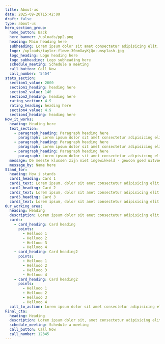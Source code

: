 ```yaml
---
title: About-us
date: 2025-09-20T15:42:00
draft: false
type: about-us
hero_section_group:
  home_button: Back
  hero_banner: /uploads/pp2.png
  heading: Main heading here
  subheading: Lorem ipsum dolor sit amet consectetur adipisicing elit. Voluptatibus nihil ducimus placeat laboriosam aspernatur temporibus autem nesciunt sint molestiae qui!
  logo: /uploads/taylor-flowe-30omXayKjQo-unsplash.jpg
  logo_heading: Logo heading here
  logo_subheading: Logo subheading here
  schedule_meeting: Schedule a meeting
  call_button: Call Now
  call_number: '5454'
stats_section:
  section1_value: 2000
  section1_heading: heading here
  section2_value: 140
  section2_heading: heading here
  rating_section: 4.9
  rating_heading: heading here
  section4_value: 4.9
  section4_heading: heading here
How_it_works:
  heading: Heading here
  text_section:
    - paragraph_heading: Paragraph heading here
      paragraph: Lorem ipsum dolor sit amet consectetur adipisicing elit. Assumenda, deleniti.
    - paragraph_heading: Paragraph heading here
      paragraph: Lorem ipsum dolor sit amet consectetur adipisicing elit. Assumenda, deleniti. adipisicing elit. Assumenda
    - paragraph_heading: Paragraph heading here
      paragraph: Lorem ipsum dolor sit amet consectetur adipisicing elit. Assumenda, deleniti.
  message: De meeste klussen zijn niet ingewikkeld - gewoon goed uitvoeren en netjes achterlaten.
  message_by: Name here
Stand_for:
  heading: How i stands
  card1_heading: Card 1
  card1_text: Lorem ipsum, dolor sit amet consectetur adipisicing elit. Voluptates, ipsum!
  card2_heading: Card 2
  card2_text: Lorem ipsum, dolor sit amet consectetur adipisicing elit. Voluptates, ipsum2
  card3_heading: Card 3
  card3_text: Lorem ipsum, dolor sit amet consectetur adipisicing elit. Voluptates, ipsum3
Our_working_area:
  heading: Heading
  description: Lorem ipsum dolor sit amet consectetur adipisicing elit. Expedita deserunt incidunt minus!
  cards:
    - card_heading: Card heading
      points:
        - Hellooo 1
        - Hellooo 2
        - Hellooo 3
        - Hellooo 4
    - card_heading: Card heading2
      points:
        - Hellooo 1
        - Hellooo 2
        - Hellooo 3
        - Hellooo 4
    - card_heading: Card heading2
      points:
        - Hellooo 1
        - Hellooo 2
        - Hellooo 3
        - Hellooo 4
  call_to_action: Lorem ipsum dolor sit amet consectetur adipisicing elit. Cumque, saepe.
Final_cta:
  heading: Heading
  description: Lorem ipsum dolor sit, amet consectetur adipisicing elit. Autem, omnis
  schedule_meeting: Schedule a meeting
  call_button: Call Now
  call_number: 12345
---
```


